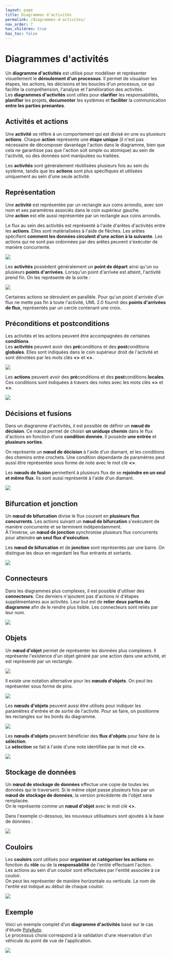 ```yaml
---
layout: page
title: Diagrammes d'activités
permalink: /diagrammes-d-activites/
nav_order: 7
has_children: true
has_toc: false
---
```


# Diagrammes d'activités

Un **diagramme d'activités** est utilisé pour modéliser et représenter visuellement le **déroulement d'un processus**. Il permet de visualiser les étapes, les actions, les décisions et les boucles d'un processus, ce qui facilite la compréhension, l'analyse et l'amélioration des activités.  
Les **diagrammes d'activités** sont utiles pour **clarifier** les responsabilités, **planifier** les projets, **documenter** les systèmes et **faciliter** la communication **entre les parties prenantes**.

## Activités et actions

Une **activité** se réfère à un comportement qui est divisé en une ou plusieurs **actions**. Chaque **action** représente une **étape unique** (il n'est pas nécessaire de décomposer davantage l'action dans le diagramme, bien que cela ne garantisse pas que l'action soit simple ou atomique) au sein de l'activité, où des données sont manipulées ou traitées.

Les **activités** sont généralement réutilisées plusieurs fois au sein du système, tandis que les **actions** sont plus spécifiques et utilisées uniquement au sein d'une seule activité.

## Représentation

Une **activité** est représentée par un rectangle aux coins arrondis, avec son nom et ses paramètres associés dans le coin supérieur gauche.  
Une **action** est elle aussi représentée par un rectangle aux coins arrondis.

Le flux au sein des activités est représenté à l'aide d'arêtes d'activités entre les **actions**. Elles sont matérialisées à l'aide de flèches. Les arêtes spécifient **comment les données circulent d'une action à la suivante**. Les actions qui ne sont pas ordonnées par des arêtes peuvent s'exécuter de manière concurrente.

![](/out/plant_uml/custom/activityRepresentation.svg)

Les **activités** possèdent généralement un **point de départ** ainsi qu'un ou plusieurs **points d'arrivées**. Lorsqu'un point d'arrivée est atteint, l'activité prend fin. On les représente de la sorte :

![](/out/plant_uml/custom/activityStartNode.svg)

Certaines actions se déroulent en parallèle. Pour qu'un point d'arrivée d'un flux ne mette pas fin à toute l'activité, UML 2.0 fournit des **points d'arrivées de flux**, représentés par un cercle contenant une croix.

## Préconditions et postconditions

Les activités et les actions peuvent être accompagnées de certaines **conditions**.  
Les **activités** peuvent avoir des **pré**conditions et des **post**conditions **globales**. Elles sont indiquées dans le coin supérieur droit de l'activité et sont dénotées par les mots clés **<<precondition>>** et **<<postcondition>>**.

![](/out/plant_uml/custom/activityGlobalCondition.svg)

Les **actions** peuvent avoir des **pré**conditions et des **post**conditions **locales**. Ces conditions sont indiquées à travers des notes avec les mots clés **<<localPrecondition>>** et **<<localPostcondition>>**.

![](/out/plant_uml/custom/activityLocalCondition.svg)

## Décisions et fusions

Dans un diagramme d'activités, il est possible de définir un **nœud de décision**. Ce nœud permet de choisir **un uniduqe chemin** dans le flux d'actions en fonction d'une **condition donnée**. Il possède **une entrée** et **plusieurs sorties**.

On représente un **nœud de décision** à l'aide d'un diamant, et les conditions des chemins entre crochets. Une condition dépendante de paramètres peut aussi être représentée sous forme de note avec le mot clé **<<decisionInput>>**.

Les **nœuds de fusion** permettent à plusieurs flux de se **rejoindre en un seul et même flux**. Ils sont aussi représenté à l'aide d'un diamant.

![](/out/plant_uml/custom/activityChoice.svg)

## Bifurcation et jonction

Un **nœud de bifurcation** divise le flux courant en **plusieurs flux concurrents**. Les actions suivant un **nœud de bifurcation** s'exécutent de manière concurrente et se terminent indépendamment.  
À l'inverse, un **nœud de jonction** synchronise plusieurs flux concurrents pour atteindre **un seul flux d'exécution**.

Les **nœud de bifurcation** et de **jonction** sont représentés par une barre. On distingue les deux en regardant les flux entrants et sortants.

![](/out/plant_uml/custom/activityForkJoin.svg)

## Connecteurs

Dans les diagrammes plus complexes, il est possible d'utiliser des **connecteurs**. Ces derniers n'ajoutent pas d'actions ni d'étapes supplémentaires aux activités. Leur but est de **relier deux parties du diagramme** afin de le rendre plus lisible. Les connecteurs sont reliés par leur nom.

![](/out/plant_uml/custom/activityConnector.svg)

## Objets

Un **nœud d'objet** permet de représenter les données plus complexes. Il représente l'existence d'un objet généré par une action dans une activité, et est représenté par un rectangle.

![](/out/plant_uml/custom/activityObject.svg)

Il existe une notation alternative pour les **nœuds d'objets**. On peut les représenter sous forme de pins.

![](/out/plant_uml/custom/activityPins.svg)

Les **nœuds d'objets** peuvent aussi être utilisés pour indiquer les paramètres d'entrée et de sortie de l'activité. Pour se faire, on positionne les rectangles sur les bords du diagramme.

![](/out/plant_uml/custom/activityObjectParameters.svg)

Les **nœuds d'objets** peuvent bénéficier des **flux d'objets** pour faire de la **séléction**.  
La **sélection** se fait à l'aide d'une note identifiée par le mot clé **<<selection>>**.

![](/out/plant_uml/custom/activitySelection.svg)

## Stockage de données

Un **nœud de stockage de données** effectue une copie de toutes les données qui le traversent. Si le même objet passe plusieurs fois par un **nœud de stockage de données**, la version précédente de l'objet sera remplacée.  
On le représente comme un **nœud d'objet** avec le mot clé **<<datastore>>**.

Dans l'exemple ci-dessous, les nouveaux utilisateurs sont ajoutés à la base de données :

![](/out/plant_uml/custom/activityData.svg)

## Couloirs

Les **couloirs** sont utilisés pour **organiser et catégoriser les actions** en fonction du **rôle** ou de la **responsabilité** de l'entité effectuant l'action.  
Les actions au sein d'un couloir sont effectuées par l'entité associée à ce couloir.  
On peut les représenter de manière horizontale ou verticale. Le nom de l'entité est indiqué au début de chaque couloir.

![](/out/plant_uml/custom/activitySwimlane.svg)

## Exemple

Voici un exemple complet d'un **diagramme d'activités** basé sur le cas d'étude [PolyAuto](../polyauto/).  
Le processus choisi correspond à la validation d'une réservation d'un véhicule du point de vue de l'application.

![](/out/plant_uml/custom/activityExemple.svg)
